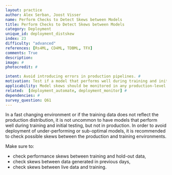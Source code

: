 ```yaml
---
layout: practice
author: Alex Serban, Joost Visser
name: Perform Checks to Detect Skews between Models
title: Perform Checks to Detect Skews between Models
category: Deployment
unique_id: deployment_distskew
index: 23
difficulty: "advanced"
references: [Rs4ML, CD4ML, TDBML, TFX]
comments: True
description:
image: #
photocredit: #

intent: Avoid introducing errors in production pipelines. #
motivation: Test if a model that performs well during training and initial testing will also perform well in production i.e. test if the training data distribution reflects the production one. #
applicability: Model skews should be monitored in any production-level ML application.
related:  [deployment_automate, deployment_monitor] #
dependencies: #
survey_question: Q61
---
```


In a fast changing environment or if the training data does not reflect the production distribution, it is not uncommon to have models that perform well during training and initial testing, but not in production.
In order to avoid deployment of under-performing or sub-optimal models, it is recommended to check possible skews between  the production and training environments.

Make sure to:
- check performance skews between training and hold-out data,
- check skews between data generated in previous days,
- check skews between live data and training.